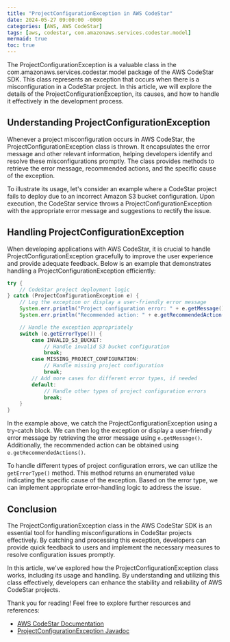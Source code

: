 ```yaml
---
title: "ProjectConfigurationException in AWS CodeStar"
date: 2024-05-27 09:00:00 -0000
categories: [AWS, AWS CodeStar]
tags: [aws, codestar, com.amazonaws.services.codestar.model]
mermaid: true
toc: true
---
```



The ProjectConfigurationException is a valuable class in the com.amazonaws.services.codestar.model package of the AWS CodeStar SDK. This class represents an exception that occurs when there is a misconfiguration in a CodeStar project. In this article, we will explore the details of the ProjectConfigurationException, its causes, and how to handle it effectively in the development process.

## Understanding ProjectConfigurationException

Whenever a project misconfiguration occurs in AWS CodeStar, the ProjectConfigurationException class is thrown. It encapsulates the error message and other relevant information, helping developers identify and resolve these misconfigurations promptly. The class provides methods to retrieve the error message, recommended actions, and the specific cause of the exception.

To illustrate its usage, let's consider an example where a CodeStar project fails to deploy due to an incorrect Amazon S3 bucket configuration. Upon execution, the CodeStar service throws a ProjectConfigurationException with the appropriate error message and suggestions to rectify the issue.

## Handling ProjectConfigurationException

When developing applications with AWS CodeStar, it is crucial to handle ProjectConfigurationException gracefully to improve the user experience and provide adequate feedback. Below is an example that demonstrates handling a ProjectConfigurationException efficiently:

```java
try {
    // CodeStar project deployment logic
} catch (ProjectConfigurationException e) {
    // Log the exception or display a user-friendly error message
    System.err.println("Project configuration error: " + e.getMessage());
    System.err.println("Recommended action: " + e.getRecommendedAction());

    // Handle the exception appropriately
    switch (e.getErrorType()) {
        case INVALID_S3_BUCKET:
            // Handle invalid S3 bucket configuration
            break;
        case MISSING_PROJECT_CONFIGURATION:
            // Handle missing project configuration
            break;
        // Add more cases for different error types, if needed
        default:
            // Handle other types of project configuration errors
            break;
    }
}
```

In the example above, we catch the ProjectConfigurationException using a try-catch block. We can then log the exception or display a user-friendly error message by retrieving the error message using `e.getMessage()`. Additionally, the recommended action can be obtained using `e.getRecommendedActions()`.

To handle different types of project configuration errors, we can utilize the `getErrorType()` method. This method returns an enumerated value indicating the specific cause of the exception. Based on the error type, we can implement appropriate error-handling logic to address the issue.

## Conclusion

The ProjectConfigurationException class in the AWS CodeStar SDK is an essential tool for handling misconfigurations in CodeStar projects effectively. By catching and processing this exception, developers can provide quick feedback to users and implement the necessary measures to resolve configuration issues promptly.

In this article, we've explored how the ProjectConfigurationException class works, including its usage and handling. By understanding and utilizing this class effectively, developers can enhance the stability and reliability of AWS CodeStar projects.

Thank you for reading! Feel free to explore further resources and references:

- [AWS CodeStar Documentation](https://docs.aws.amazon.com/codestar/latest/userguide/welcome.html)
- [ProjectConfigurationException Javadoc](https://docs.aws.amazon.com/AWSJavaSDK/latest/javadoc/com/amazonaws/services/codestar/model/ProjectConfigurationException.html)